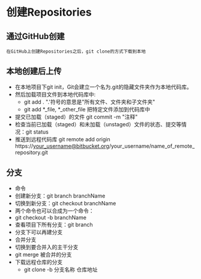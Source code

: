 # 创建Repositories
## 通过GitHub创建
    在GitHub上创建Repositories之后，git clone的方式下载到本地
## 本地创建后上传
- 在本地项目下git init，Git会建立一个名为.git的隐藏文件夹作为本地代码库。
- 然后加载项目文件到本地代码库中:
  - git add . ".'符号的意思是"所有文件、文件夹和子文件夹"
  - git add *_file, *_other_file 把特定文件添加到代码库中
- 提交已加载（staged）的文件 git commit -m "注释"
- 检查当前已加载（staged）和未加载（unstaged）文件的状态、提交等情况：git status
- 推送到远程代码库 git remote add origin https://your_username@bitbucket.org/your_username/name_of_remote_repository.git

## 分支 
- 命令
 - 创建新分支：git branch branchName
 - 切换到新分支：git checkout branchName
 - 两个命令也可以合成为一个命令：
 - git checkout -b branchName
 - 查看项目下所有分支：git branch
- 分支下可以再建分支
- 合并分支
 - 切换到要合并入的主干分支
 - git merge 被合并的分支
- 下载远程仓库的分支
  - git clone -b 分支名称 仓库地址